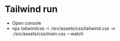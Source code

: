 # Tailwind run

- Open console
- npx tailwindcss -i ./src/assets/css/tailwind.css -o ./src/assets/css/main.css --watch